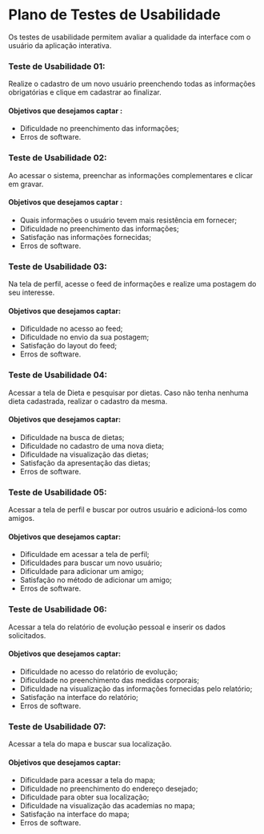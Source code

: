 # Plano de Testes de Usabilidade

Os testes de usabilidade permitem avaliar a qualidade da interface com o usuário da aplicação interativa.


### Teste de Usabilidade 01:

Realize o cadastro de um novo usuário preenchendo todas as informações obrigatórias e clique em cadastrar ao finalizar.

#### Objetivos que desejamos captar :

* Dificuldade no preenchimento das informações;
* Erros de software.

### Teste de Usabilidade 02:

Ao acessar o sistema, preenchar as informações complementares e clicar em gravar.

#### Objetivos que desejamos captar :

* Quais informações o usuário tevem mais resistência em fornecer;
* Dificuldade no preenchimento das informações;
* Satisfação nas informações fornecidas;
* Erros de software.

### Teste de Usabilidade 03:

Na tela de perfil, acesse o feed de informações e realize uma postagem do seu interesse.

#### Objetivos que desejamos captar:

* Dificuldade no acesso ao feed;
* Dificuldade no envio da sua postagem;
* Satisfação do layout do feed;
* Erros de software.

### Teste de Usabilidade 04:

Acessar a tela de Dieta e pesquisar por dietas. Caso não tenha nenhuma dieta cadastrada, realizar o cadastro da mesma.

#### Objetivos que desejamos captar:

* Dificuldade na busca de dietas;
* Dificuldade no cadastro de uma nova dieta;
* Dificuldade na visualização das dietas;
* Satisfação da apresentação das dietas;
* Erros de software.

### Teste de Usabilidade 05:

Acessar a tela de perfil e buscar por outros usuário e adicioná-los como amigos.

#### Objetivos que desejamos captar:

* Dificuldade em acessar a tela de perfil;
* Dificuldades para buscar um novo usuário;
* Dificuldade para adicionar um amigo;
* Satisfação no método de adicionar um amigo;
* Erros de software.


### Teste de Usabilidade 06:

Acessar a tela do relatório de evolução pessoal e inserir os dados solicitados.

#### Objetivos que desejamos captar:

* Dificuldade no acesso do relatório de evolução;
* Dificuldade no preenchimento das medidas corporais;
* Dificuldade na visualização das informações fornecidas pelo relatório;
* Satisfação na interface do relatório;
* Erros de software.


### Teste de Usabilidade 07:

Acessar a tela do mapa e buscar sua localização.

#### Objetivos que desejamos captar:

* Dificuldade para acessar a tela do mapa;
* Dificuldade no preenchimento do endereço desejado;
* Dificuldade para obter sua localização;
* Dificuldade na visualização das academias no mapa;
* Satisfação na interface do mapa;
* Erros de software.

